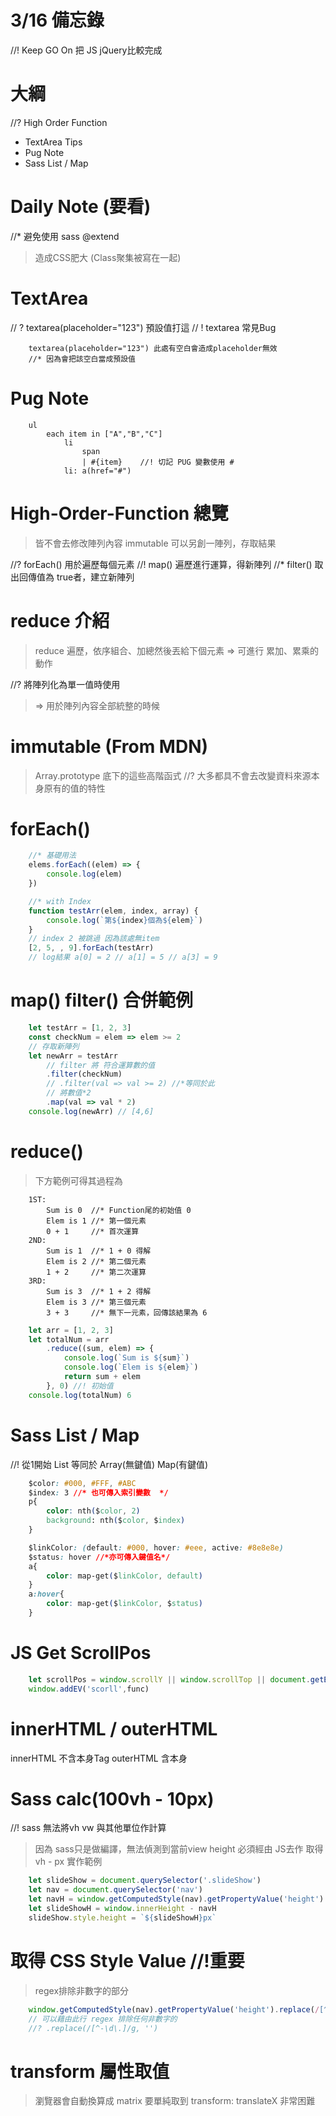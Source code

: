 # 3/16 備忘錄

//! Keep GO On  把 JS jQuery比較完成

# 大綱
//? High Order Function
- TextArea Tips
- Pug Note
- Sass List / Map

# Daily Note (要看)
//* 避免使用 sass @extend 
> 造成CSS肥大 (Class聚集被寫在一起)

# TextArea
// ?  textarea(placeholder="123") 預設值打這
// ! textarea 常見Bug
```pug
    textarea(placeholder="123") 此處有空白會造成placeholder無效
    //* 因為會把該空白當成預設值
```

# Pug Note
```pug
    ul
        each item in ["A","B","C"]
            li 
                span
                | #{item}    //! 切記 PUG 變數使用 # 
            li: a(href="#")
```

# High-Order-Function 總覽
> 皆不會去修改陣列內容 immutable
> 可以另創一陣列，存取結果

//? forEach() 用於遍歷每個元素
//! map() 遍歷進行運算，得新陣列
//* filter() 取出回傳值為 true者，建立新陣列

# reduce 介紹
> reduce 遍歷，依序組合、加總然後丟給下個元素
=> 可進行 累加、累乘的動作

//? 將陣列化為單一值時使用
> => 用於陣列內容全部統整的時候 

# immutable (From MDN)
> Array.prototype 底下的這些高階函式
//? 大多都具不會去改變資料來源本身原有的值的特性

# forEach()
```js
    //* 基礎用法
    elems.forEach((elem) => {
        console.log(elem)
    })

    //* with Index
    function testArr(elem, index, array) {
        console.log(`第${index}個為${elem}`)
    }
    // index 2 被跳過 因為該處無item
    [2, 5, , 9].forEach(testArr)
    // log結果 a[0] = 2 // a[1] = 5 // a[3] = 9
```

# map() filter() 合併範例
```js
    let testArr = [1, 2, 3]
    const checkNum = elem => elem >= 2
    // 存取新陣列
    let newArr = testArr
        // filter 將 符合運算數的值
        .filter(checkNum)
        // .filter(val => val >= 2) //*等同於此
        // 將數值*2 
        .map(val => val * 2)
    console.log(newArr) // [4,6]
```

# reduce()
> 下方範例可得其過程為
```
    1ST: 
        Sum is 0  //* Function尾的初始值 0
        Elem is 1 //* 第一個元素
        0 + 1     //* 首次運算
    2ND: 
        Sum is 1  //* 1 + 0 得解
        Elem is 2 //* 第二個元素
        1 + 2     //* 第二次運算
    3RD:
        Sum is 3  //* 1 + 2 得解
        Elem is 3 //* 第三個元素
        3 + 3     //* 無下一元素，回傳該結果為 6 
```

```js
    let arr = [1, 2, 3]
    let totalNum = arr
        .reduce((sum, elem) => {
            console.log(`Sum is ${sum}`)
            console.log(`Elem is ${elem}`)
            return sum + elem
        }, 0) //! 初始值
    console.log(totalNum) 6 
```

# Sass List / Map
//! 從1開始
List 等同於 Array(無鍵值) 
Map(有鍵值)
```css
    $color: #000, #FFF, #ABC
    $index: 3 //* 也可傳入索引變數  */
    p{
        color: nth($color, 2)
        background: nth($color, $index) 
    }
```
```css
    $linkColor: (default: #000, hover: #eee, active: #8e8e8e)
    $status: hover //*亦可傳入鍵值名*/
    a{
        color: map-get($linkColor, default)
    }
    a:hover{
        color: map-get($linkColor, $status)
    }
```


# JS Get ScrollPos
```js
    let scrollPos = window.scrollY || window.scrollTop || document.getElementsByTagName('html')[0].scrollTop
    window.addEV('scorll',func)
```

# innerHTML / outerHTML
innerHTML 不含本身Tag
outerHTML 含本身

# Sass calc(100vh - 10px)
//! sass 無法將vh vw 與其他單位作計算
> 因為 sass只是做編譯，無法偵測到當前view height
> 必須經由 JS去作 取得 vh - px
> 實作範例
```js
    let slideShow = document.querySelector('.slideShow')
    let nav = document.querySelector('nav')
    let navH = window.getComputedStyle(nav).getPropertyValue('height').replace(/[^-\d\.]/g, '')
    let slideShowH = window.innerHeight - navH
    slideShow.style.height = `${slideShowH}px`
```

# 取得 CSS Style Value  //!重要
> regex排除非數字的部分
```js
    window.getComputedStyle(nav).getPropertyValue('height').replace(/[^-\d\.]/g, '')
    // 可以藉由此行 regex 排除任何非數字的
    //? .replace(/[^-\d\.]/g, '')
```

# transform 屬性取值
> 瀏覽器會自動換算成 matrix
> 要單純取到 transform: translateX 非常困難